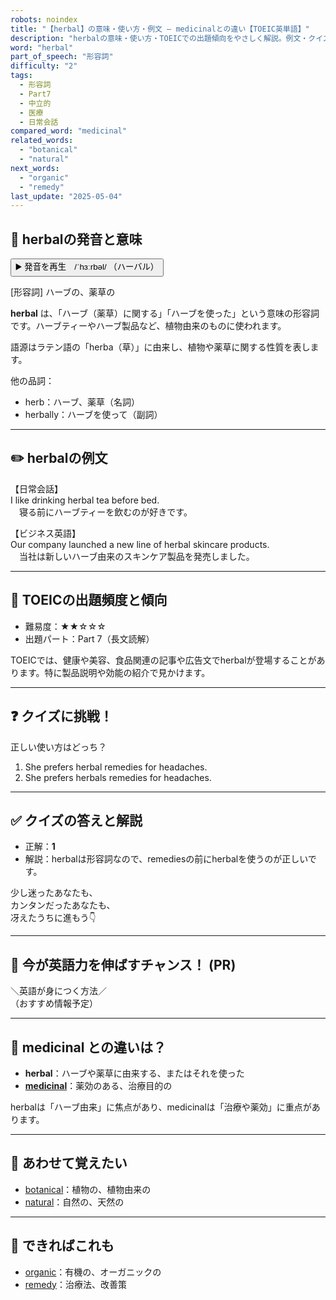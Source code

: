```yaml
---
robots: noindex
title: "【herbal】の意味・使い方・例文 ― medicinalとの違い【TOEIC英単語】"
description: "herbalの意味・使い方・TOEICでの出題傾向をやさしく解説。例文・クイズ付きでmedicinalとの違いもわかりやすく学べます。"
word: "herbal"
part_of_speech: "形容詞"
difficulty: "2"
tags:
  - 形容詞
  - Part7
  - 中立的
  - 医療
  - 日常会話
compared_word: "medicinal"
related_words:
  - "botanical"
  - "natural"
next_words:
  - "organic"
  - "remedy"
last_update: "2025-05-04"
---
```


## 🔰 herbalの発音と意味

<button class="play-audio" onclick="playTTS('herbal')">
  <span class="play-audio-main">
    ▶️ 発音を再生　/ˈhɜːrbəl/
  </span>
  <span class="play-audio-sub">
    （ハーバル）
  </span>
</button>

[形容詞] ハーブの、薬草の

**herbal** は、「ハーブ（薬草）に関する」「ハーブを使った」という意味の形容詞です。ハーブティーやハーブ製品など、植物由来のものに使われます。

語源はラテン語の「herba（草）」に由来し、植物や薬草に関する性質を表します。

他の品詞：  
- herb：ハーブ、薬草（名詞）
- herbally：ハーブを使って（副詞）

---

## ✏️ herbalの例文

【日常会話】  
I like drinking herbal tea before bed.  
　寝る前にハーブティーを飲むのが好きです。

【ビジネス英語】  
Our company launched a new line of herbal skincare products.  
　当社は新しいハーブ由来のスキンケア製品を発売しました。

---

## 🎯 TOEICの出題頻度と傾向

- 難易度：★★☆☆☆
- 出題パート：Part 7（長文読解）

TOEICでは、健康や美容、食品関連の記事や広告文でherbalが登場することがあります。特に製品説明や効能の紹介で見かけます。

---

## ❓ クイズに挑戦！

正しい使い方はどっち？

1. She prefers herbal remedies for headaches.  
2. She prefers herbals remedies for headaches.

---

## ✅ クイズの答えと解説

- 正解：**1**
- 解説：herbalは形容詞なので、remediesの前にherbalを使うのが正しいです。

少し迷ったあなたも、  
カンタンだったあなたも、  
冴えたうちに進もう👇️

---

## 🚀 今が英語力を伸ばすチャンス！ (PR)

<div class="info-center">
＼英語が身につく方法／<br>  
（おすすめ情報予定）
</div>

---

## 🤔  medicinal との違いは？

- **herbal**：ハーブや薬草に由来する、またはそれを使った
- **[medicinal](/word/medicinal/)**：薬効のある、治療目的の

herbalは「ハーブ由来」に焦点があり、medicinalは「治療や薬効」に重点があります。

---

## 🧩 あわせて覚えたい

- [botanical](/word/botanical/)：植物の、植物由来の
- [natural](/word/natural/)：自然の、天然の

---

## 📖 できればこれも

- [organic](/word/organic/)：有機の、オーガニックの
- [remedy](/word/remedy/)：治療法、改善策

<!-- cvid: aid48_bid00 -->
